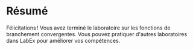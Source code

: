# Résumé

Félicitations ! Vous avez terminé le laboratoire sur les fonctions de branchement convergentes. Vous pouvez pratiquer d'autres laboratoires dans LabEx pour améliorer vos compétences.
